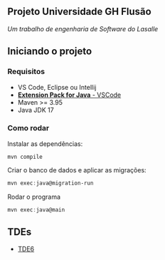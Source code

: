 ## Projeto Universidade GH Flusão
*Um trabalho de engenharia de Software do Lasalle*


## Iniciando o projeto

### Requisitos

- VS Code, Eclipse ou Intellij
- [**Extension Pack for Java** - VSCode](https://marketplace.visualstudio.com/items?itemName=vscjava.vscode-java-pack)
- Maven >= 3.95
- Java JDK 17

### Como rodar

Instalar as dependências:

```
mvn compile
```

Criar o banco de dados e aplicar as migrações:

```powershell
mvn exec:java@migration-run
```

Rodar o programa

```powershell
mvn exec:java@main
```

## TDEs

- [TDE6](/docs/TDE6.md)